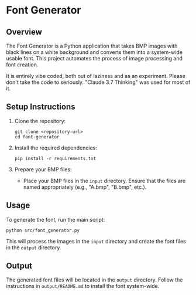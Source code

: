 # Font Generator

## Overview
The Font Generator is a Python application that takes BMP images with black lines on a white background and converts them into a system-wide usable font. This project automates the process of image processing and font creation.

It is entirely vibe coded, both out of laziness and as an experiment. Please don't take the code to seriously. "Claude 3.7 Thinking" was used for most of it. 

## Setup Instructions
1. Clone the repository:
   ```
   git clone <repository-url>
   cd font-generator
   ```

2. Install the required dependencies:
   ```
   pip install -r requirements.txt
   ```

3. Prepare your BMP files:
   - Place your BMP files in the `input` directory. Ensure that the files are named appropriately (e.g., "A.bmp", "B.bmp", etc.).

## Usage
To generate the font, run the main script:
```
python src/font_generator.py
```

This will process the images in the `input` directory and create the font files in the `output` directory.

## Output
The generated font files will be located in the `output` directory. Follow the instructions in `output/README.md` to install the font system-wide.